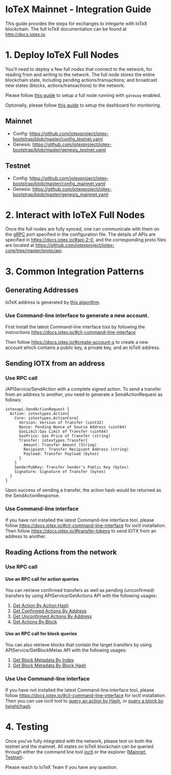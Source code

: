 # IoTeX Mainnet - Integration Guide

This guide provides the steps for exchanges to integarte with IoTeX blockchain. The full IoTeX documentation can be found at http://docs.iotex.io.

# 1. Deploy IoTeX Full Nodes

You'll need to deploy a few full nodes that connect to the network, for reading from and writing to the network.  The full node stores the entire blockchain state, including pending actions/transactions; and broadcast new states (blocks, actions/transactions) to the network.

Please follow [this guide](../README.md) to setup a full node running with `gateway` enabled. 

Optionally, please follow [this guide](../monitoring/README.md) to setup the dashboard for monitoring.

## Mainnet
- Config: https://github.com/iotexproject/iotex-bootstrap/blob/master/config_testnet.yaml
- Genesis: https://github.com/iotexproject/iotex-bootstrap/blob/master/genesis_testnet.yaml

## Testnet
- Config: https://github.com/iotexproject/iotex-bootstrap/blob/master/config_mainnet.yaml
- Genesis: https://github.com/iotexproject/iotex-bootstrap/blob/master/genesis_mainnet.yaml

# 2. Interact with IoTeX Full Nodes

Once the full nodes are fully synced, one can communicate with them on the [gRPC](https://grpc.io/) port specified in the configuration file. The details of APIs are specified in https://docs.iotex.io/#api-2-0, and the corresponding proto files are located at https://github.com/iotexproject/iotex-core/tree/master/proto/api.

# 3. Common Integration Patterns

## Generating Addresses
IoTeX address is generated by [this algorithm](https://github.com/iotexproject/iotex-address/blob/master/README.md). 
### Use Command-line interface to generate a new account. 
First install the latest Command-line interface tool by following the instructions https://docs.iotex.io/#cli-command-line-interface

Then follow https://docs.iotex.io/#create-account-s to create a new account which contains a public key, a private key, and an IoTeX address.   

## Sending IOTX from an address
### Use RPC call
/APIService/SendAction with a complete signed action.
To send a transfer from an address to another, you need to generate a SendActionRequest as follows:

```
iotexapi.SendActionRequest {
  Action: iotextypes.Action{
    Core: iotextypes.ActionCore{
      Version: Version of Transfer (uint32)
      Nonce: Pending Nonce of Source Address (uint64)
      GasLimit:Gas Limit of Transfer (uint64)
      GasPrice: Gas Price of Transfer (string)
      Transfer: iotextypes.Transfer{
        Amount: Transfer Amount (String)
        Recipient: Transfer Recipient Address (string)
        Payload: Transfer Payload (bytes)
      }
    }
    SenderPubKey: Transfer Sender's Public Key (bytes)
    Signature: Signature of Transfer (bytes)
  }
}
```

Upon success of sending a transfer, the action hash would be returned as the SendActionResponse.

### Use Command-line interface
If you have not installed the latest Command-line interface tool, please follow https://docs.iotex.io/#cli-command-line-interface for ioctl installation.
Then follow https://docs.iotex.io/#transfer-tokens to send IOTX from an address to another.

## Reading Actions from the network
### Use RPC call
#### Use an RPC call for action queries
You can retrieve confirmed transfers as well as pending (unconfirmed) transfers by using APIService/GetActions API with the following usages:
1. [Get Action By Action Hash](https://github.com/iotexproject/iotex-docs#getactions-1) 
2. [Get Confirmed Actions By Address](https://github.com/iotexproject/iotex-docs#getactions-2) 
3. [Get Unconfirmed Actions By Address](https://github.com/iotexproject/iotex-docs#getactions-3)
4. [Get Actions By Block](https://github.com/iotexproject/iotex-docs#getactions-4)

#### Use an RPC call for block queries
You can also retrieve blocks that contain the target transfers by using APIService/GetBlockMetas API with the following usages:
1. [Get Block Metadata By Index](https://github.com/iotexproject/iotex-docs#getblockmetas)
2. [Get Block Metadata By Block Hash](https://github.com/iotexproject/iotex-docs#getblockmetas-1)

### Use Use Command-line interface
If you have not installed the latest Command-line interface tool, please follow https://docs.iotex.io/#cli-command-line-interface for ioctl installation.
Then you can use ioctl tool to [query an action by Hash](https://github.com/iotexproject/iotex-docs#query-action),
or [query a block by height/hash](https://github.com/iotexproject/iotex-docs#query-block).

# 4. Testing

Once you've fully integrated with the network, please test on both the testnet and the mainnet. All states on IoTeX blockchain can be queried through either the command line tool [ioctl](https://docs.iotex.io/#cli-command-line-interface) or the explorer ([Mainnet](https://iotexscan.io), [Testnet](https://testnet.iotexscan.io)).

Please reach to IoTeX Team if you have any question.

